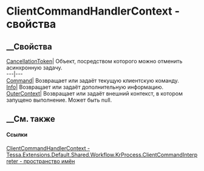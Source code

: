 # ClientCommandHandlerContext - свойства
##  __Свойства
[CancellationToken](P_Tessa_Extensions_Default_Shared_Workflow_KrProcess_ClientCommandInterpreter_ClientCommandHandlerContext_CancellationToken.htm)|
Объект, посредством которого можно отменить асинхронную задачу.  
---|---  
[Command](P_Tessa_Extensions_Default_Shared_Workflow_KrProcess_ClientCommandInterpreter_ClientCommandHandlerContext_Command.htm)|
Возвращает или задаёт текущую клиентскую команду.  
[Info](P_Tessa_Extensions_Default_Shared_Workflow_KrProcess_ClientCommandInterpreter_ClientCommandHandlerContext_Info.htm)|
Возвращает или задаёт дополнительную информацию.  
[OuterContext](P_Tessa_Extensions_Default_Shared_Workflow_KrProcess_ClientCommandInterpreter_ClientCommandHandlerContext_OuterContext.htm)|
Возвращает или задаёт внешний контекст, в котором запущено выполнение. Может
быть null.  
## __См. также
#### Ссылки
[ClientCommandHandlerContext -
](T_Tessa_Extensions_Default_Shared_Workflow_KrProcess_ClientCommandInterpreter_ClientCommandHandlerContext.htm)
[Tessa.Extensions.Default.Shared.Workflow.KrProcess.ClientCommandInterpreter -
пространство
имён](N_Tessa_Extensions_Default_Shared_Workflow_KrProcess_ClientCommandInterpreter.htm)
